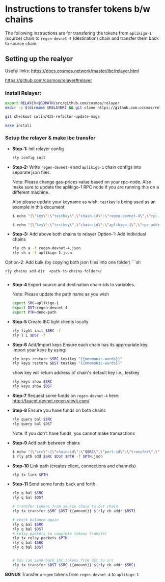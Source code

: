 # Instructions to transfer tokens b/w chains

The following instructions are for transfering the tokens from `aplikigo-1` (source) chain to `regen-devnet-4` (destination) chain and transfer them back to source chain.

## Setting up the realyer

Useful links:
https://docs.cosmos.network/master/ibc/relayer.html

https://github.com/cosmos/relayer#relayer

### Install Relayer:
```sh
export RELAYER=$GOPATH/src/github.com/cosmos/relayer
mkdir -p $(dirname $RELAYER) && git clone https://github.com:cosmos/relayer $RELAYER && cd $RELAYER

git checkout colin/425-refactor-update-msgs

make install
```

### Setup the relayer & make ibc transfer
- **Step-1:** Init relayer config

    ```sh
    rly config init
    ```

- **Step-2:** Write `regen-devnet-4` and `aplikigo-1` chain configs into separate json files.

    Note: Please change gas-prices value based on your rpc-node. Also make sure to update the aplikigo-1 RPC node if you are running this on a different machine.

    Also please update your keyname as wish. `testkey` is being used as an example in this document

    ```sh
    $ echo "{\"key\":\"testkey\",\"chain-id\":\"regen-devnet-4\",\"rpc-addr\":\"http://18.220.101.192:26657\",\"account-prefix\":\"regen:\",\"gas-adjustment\":1.5,\"gas-prices\":\"0.025uregen\",\"trusting-period\":\"336h\"}" > regen-devnet-4.json

    $ echo "{\"key\":\"testkey\",\"chain-id\":\"aplikigo-1\",\"rpc-addr\":\"http://localhost:26657\",\"account-prefix\":\"regen:\",\"gas-adjustment\":1.5,\"gas-prices\":\"0.025utree\",\"trusting-period\":\"336h\"}" > aplikigo-1.json
    ```
- **Step-3:** Add above both chains to relayer
Option-1: Add individual chains
    ```sh
    rly ch a -f regen-devnet-4.json
    rly ch a -f aplikigo-1.json
    ```
Option-2: Add bulk (by copying both json files into one folder)
    ```sh

    rly chains add-dir  <path-to-chains-folder>/
    ```
- **Step-4** Export source and destination chain-ids to variables.

    Note: Please update the path name as you wish
    ```sh
    export SRC=aplikigo-1
    export DST=regen-devnet-4
    export PTH=demo-path
    ```
- **Step-5** Create IBC light clients locally
    ```sh
    rly light init $SRC -f 
    rly l i $DST -f
    ```
- **Step-6** Add/Import keys
Ensure each chain has its appropriate key. Import your keys by using:
    ```sh
    rly keys restore $SRC testkey "{{mnemonic-words}}"
    rly keys restore $DST testkey "{{mnemonic-words}}"
    ```
    show key will return address of chain's default key i.e., testkey
    ```sh
    rly keys show $SRC
    rly keys show $DST
    ```

- **Step-7** Request some funds on `regen-devnet-4` here: http://faucet.devnet.regen.vitwit.com/

- **Step-8** Ensure you have funds on both chains
    ```sh
    rly query bal $SRC
    rly query bal $DST
    ```

    Note: If you don't have funds, you cannot make transactions

- **Step-9** Add path between chains
    ```sh
    $ echo "{\"src\":{\"chain-id\":\"$SRC\",\"port-id\":\"transfer\",\"order\":\"unordered\",\"version\":\"ics20-1\"},\"dst\":{\"chain-id\":\"$DST\",\"port-id\":\"transfer\",\"order\":\"unordered\",\"version\":\"ics20-1\"},\"strategy\":{\"type\":\"naive\"}}" > $PTH.json
    $ rly pth add $SRC $DST $PTH -f $PTH.json
    ```

- **Step-10** Link path (creates client, connections and channels)
    ```sh
    rly tx link $PTH
    ```

- **Step-11** Send some funds back and forth
    ```sh
    rly q bal $SRC
    rly q bal $DST

    # transfer tokens from source chain to dst chain
    rly tx transfer $SRC $DST {{amount}} $(rly ch addr $DST)

    # check balance again
    rly q bal $SRC
    rly q bal $DST
    # relay packets to complete tokens transfer
    rly tx relay-packets $PTH
    rly q bal $SRC
    rly q bal $DST


    # You can send back ibc tokens from dst to src
    rly tx transfer $DST $SRC {{amount}} $(rly ch addr $SRC)
    ```

**BONUS** Transfer `uregen` tokens from `regen-devnet-4` to `aplikigo-1`